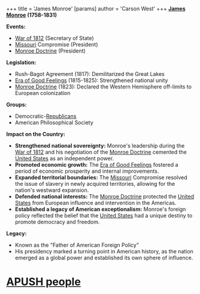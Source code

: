 +++
 title = 'James Monroe'
[params]
	author = 'Carson West'
+++
**[James Monroe](./../james-monroe/) (1758-1831)**

**Events:**

* [War of 1812](./../war-of-1812/) (Secretary of State)
* [Missouri](./../missouri/) Compromise (President)
* [Monroe Doctrine](./../monroe-doctrine/) (President)

**Legislation:**

* Rush-Bagot Agreement (1817): Demilitarized the Great Lakes
* [Era of Good Feelings](./../era-of-good-feelings/) (1815-1825): Strengthened national unity
* [Monroe Doctrine](./../monroe-doctrine/) (1823): Declared the Western Hemisphere off-limits to European colonization

**Groups:**

* Democratic-[Republicans](./../republicans/)
* American Philosophical Society

**Impact on the Country:**

* **Strengthened national sovereignty:** Monroe's leadership during the [War of 1812](./../war-of-1812/) and his negotiation of the [Monroe Doctrine](./../monroe-doctrine/) cemented the [United States](./../united-states/) as an independent power.
* **Promoted economic growth:** The [Era of Good Feelings](./../era-of-good-feelings/) fostered a period of economic prosperity and internal improvements.
* **Expanded territorial boundaries:** The [Missouri](./../missouri/) Compromise resolved the issue of slavery in newly acquired territories, allowing for the nation's westward expansion.
* **Defended national interests:** The [Monroe Doctrine](./../monroe-doctrine/) protected the [United States](./../united-states/) from European influence and intervention in the Americas.
* **Established a legacy of American exceptionalism:** Monroe's foreign policy reflected the belief that the [United States](./../united-states/) had a unique destiny to promote democracy and freedom.

**Legacy:**

* Known as the "Father of American Foreign Policy"
* His presidency marked a turning point in American history, as the nation emerged as a global power and established its own sphere of influence.
# [APUSH people](./../apush-people/)